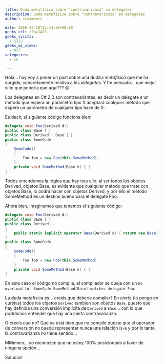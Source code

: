 ```yaml
---
title: Duda metafísica sobre “contravarianza” en delegates
description: Duda metafísica sobre “contravarianza” en delegates
author: eiximenis

date: 2008-12-18T13:14:02+00:00
geeks_url: /?p=1428
geeks_visits:
  - 1322
geeks_ms_views:
  - 957
categories:
  - c#

---
```

Hola… hoy voy a poner un post sobre una dudilla _metafísica_ que me ha surgido, concretamente relativa a los _delegates_. Y he pensado… que mejor sitio que ponerla que aquí??? 😉

Los delegates en C# 2.0 son contravariantes, es decir un delegate a un método que espera un parámetro tipo X aceptará cualquier método que espere un parámetro de cualquier tipo base de X.

Es decir, el siguiente código funciona bien:

```cs
delegate void Foo(Derived d);
public class Base { }
public class Derived : Base { }
public class SomeCode
{
    SomeCode()
    {
        Foo foo = new Foo(this.SomeMethod);
    }
    private void SomeMethod(Base b) { }
}
```

Todos entendemos la lógica que hay tras ello: al ser todos los objetos Derived, objetos Base, es evidente que cualquier método que trate con objetos Base, lo podrá hacer con objetos Derived, y por ello el método SomeMethod es un destino bueno para el delegate Foo.

Ahora bien, imaginemos que tenemos el siguiente código:

```cs
delegate void Foo(Derived d);
public class Base { }
public class Derived 
{
    public static implicit operator Base(Derived d) { return new Base(); }
}
public class SomeCode
{
    SomeCode()
    {
        Foo foo = new Foo(this.SomeMethod);
    }
    private void SomeMethod(Base b) { }
}
```

En este caso el código no compila, el compilador se queja con un `No overload for SomeCode.SomeMethod(Base) matches delegate Foo`.

La duda metafísica es… creeis que debería compilar? En _cierto_ (lo pongo en cursiva) todos los objetos `Derived` tambien son objetos `Base`, puesto que hay definida una conversión implícita de `Derived` a `Base`… con lo que _podríamos_ entender que hay una cierta contravarianza.

O creeis que no? Que ya está bien que no compile puesto que el operador de conversión no puede representar nunca una relación is-a y por lo tanto la contravarianza no tiene sentido…

MMmmm… yo reconozco que no estoy 100% posicionado a favor de ninguna opción…

Saludos!